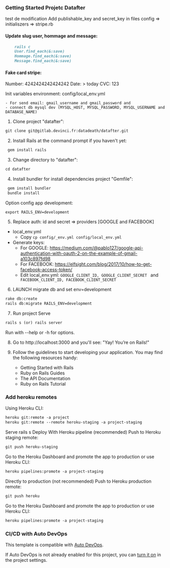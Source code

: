 ### Getting Started Projetc Datafter
test de modification
Add publishable_key and secret_key 
in files config => initialiszers => stripe.rb 

#### Update slug user, hommage and message:
```markdown
    rails c
    User.find_each(&:save)
    Hommage.find_each(&:save)
    Message.find_each(&:save)
```

#### Fake card stripe:
Number: 4242424242424242
Date: > today
CVC: 123

Init variables environment: config/local_env.yml

    - For send email: gmail_username and gmail_password and 
    - connect db mysql dev (MYSQL_HOST, MYSQL_PASSWORD, MYSQL_USERNAME and DATABASE_NAME)
    
1. Clone project "datafter":

```markdown
git clone git@gitlab.devinci.fr:datadeath/datafter.git
```

2. Install Rails at the command prompt if you haven't yet:
```markdown
 gem install rails
```
3. Change directory to "datafter":

```markdown
cd datafter
```

4. Install bundler for install dependencies project "Gemfile":
```markdown
 gem install bundler
 bundle install
```
    
Option config app development:
```markdown
export RAILS_ENV=development
```
 
5. Replace auth: id and secret => providers [GOOGLE and FACEBOOK]
- local_env.yml
    - Copy `cp config/_env.yml config/local_env.yml`
- Generate keys:
    - For GOOGLE: https://medium.com/@pablo127/google-api-authentication-with-oauth-2-on-the-example-of-gmail-a103c897fd98
    - For FACEBOOK: https://elfsight.com/blog/2017/10/how-to-get-facebook-access-token/
    - Edit local_env.yml: `GOOGLE_CLIENT_ID, GOOGLE_CLIENT_SECRET ` and ` FACEBOOK_CLIENT_ID, FACEBOOK_CLIENT_SECRET` 

6. LAUNCH migrate db and set env=development
```markdown
rake db:create
rails db:migrate RAILS_ENV=development
```

7. Run project Serve
```markdown
rails s (or) rails server
```

Run with --help or -h for options.

8. Go to http://localhost:3000 and you'll see: "Yay! You’re on Rails!"

9. Follow the guidelines to start developing your application. You may find the following resources handy:

    - Getting Started with Rails
    - Ruby on Rails Guides
    - The API Documentation
    - Ruby on Rails Tutorial

    
### Add heroku remotes
Using Heroku CLI:

```markdown
heroku git:remote -a project
heroku git:remote --remote heroku-staging -a project-staging
```
Serve
rails s
Deploy
With Heroku pipeline (recommended)
Push to Heroku staging remote:
```markdown
git push heroku-staging
```
Go to the Heroku Dashboard and promote the app to production or use Heroku CLI:
```markdown
heroku pipelines:promote -a project-staging
```
Directly to production (not recommended)
Push to Heroku production remote:
```markdown
git push heroku    
```
Go to the Heroku Dashboard and promote the app to production or use Heroku CLI:
```markdown
heroku pipelines:promote -a project-staging
```
### CI/CD with Auto DevOps

This template is compatible with [Auto DevOps](https://docs.gitlab.com/ee/topics/autodevops/).

If Auto DevOps is not already enabled for this project, you can [turn it on](https://docs.gitlab.com/ee/topics/autodevops/#enabling-auto-devops) in the project settings.
